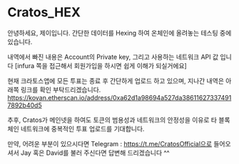 # Cratos_HEX

안녕하세요, 제이입니다. 
간단한 데이터를 Hexing 하여 온체인에 올려놓는 테스팅 중에 있습니다.

내역에서 빠진 내용은 Account의 Private key, 그리고 사용하는 네트워크 API 값 입니다 
[infura 쪽을 접근해서 회원가입을 하시면 쉽게 이해가 되실거에요]

현재 크라토스앱에 모든 투표는 종료 후 간단하게 업로드 하고 있으며, 
지나간 내역은 아래쪽 링크를 확인 부탁드리겠습니다.
https://kovan.etherscan.io/address/0xa62d1a98694a527da386116273374917892b40d5

추후, Cratos가 메인넷을 하여도 토큰의 범용성과 네트워크의 안정성을 이유로
타 블록체인 네트워크에 중복적인 투표 업로드를 기대합니다.

만약, 어려운 부분이 있으시다면 
Telegram : https://t.me/CratosOfficial으로 들어오셔서 
Jay 혹은 David를 불러 주신다면 답변해 드리겠습니다 ^^
